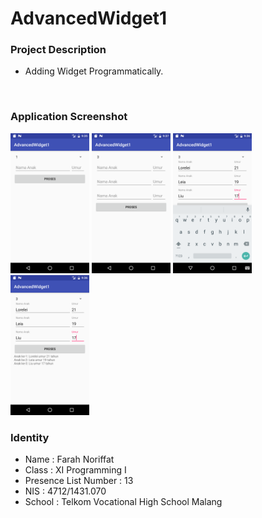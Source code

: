 # AdvancedWidget1
### Project Description
- Adding Widget Programmatically.
<br>

### Application Screenshot
<img src="https://github.com/faychan/AdvancedWidget1/blob/master/Screenshot_1.png" width="25%" height="25%">
<img src="https://github.com/faychan/AdvancedWidget1/blob/master/Screenshot_2.png" width="25%" height="25%">
<img src="https://github.com/faychan/AdvancedWidget1/blob/master/Screenshot_3.png" width="25%" height="25%">
<img src="https://github.com/faychan/AdvancedWidget1/blob/master/Screenshot_4.png" width="25%" height="25%">
<br>

### Identity
- Name                 : Farah Noriffat
- Class                : XI Programming I
- Presence List Number : 13
- NIS                  : 4712/1431.070
- School               : Telkom Vocational High School Malang

